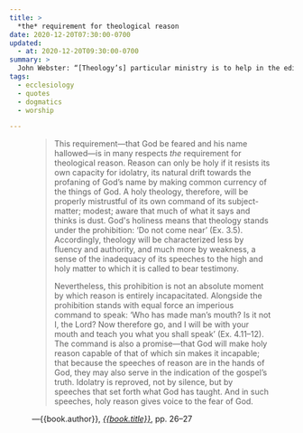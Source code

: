 ```yaml
---
title: >
  *the* requirement for theological reason
date: 2020-12-20T07:30:00-0700
updated:
  - at: 2020-12-20T09:30:00-0700
summary: >
  John Webster: “[Theology’s] particular ministry is to help in the edification of the Church, building up the Church’s common life and so serving the confession of the gospel.…”
tags:
  - ecclesiology
  - quotes
  - dogmatics
  - worship

---
```


<figure class='quotation'>

> This requirement—that God be feared and his name hallowed—is in many respects *the* requirement for theological reason. Reason can only be holy if it resists its own capacity for idolatry, its natural drift towards the profaning of God’s name by making common currency of the things of God. A holy theology, therefore, will be properly mistrustful of its own command of its subject-matter; modest; aware that much of what it says and thinks is dust. God's holiness means that theology stands under the prohibition: ‘Do not come near’ (Ex. 3.5). Accordingly, theology will be characterized less by fluency and authority, and much more by weakness, a sense of the inadequacy of its speeches to the high and holy matter to which it is called to bear testimony.
> 
> Nevertheless, this prohibition is not an absolute moment by which reason is entirely incapacitated. Alongside the prohibition stands with equal force an imperious command to speak: ‘Who has made man’s mouth? Is it not I, the Lord? Now therefore go, and I will be with your mouth and teach you what you shall speak’ (Ex. 4.11–12). The command is also a promise—that God will make holy reason capable of that of which sin makes it incapable; that because the speeches of reason are in the hands of God, they may also serve in the indication of the gospel’s truth. Idolatry is reproved, not by silence, but by speeches that set forth what God has taught. And in such speeches, holy reason gives voice to the fear of God. 

<figcaption>—{{book.author}}, <a href="{{book.link}}"><cite>{{book.title}}</cite></a>, pp. 26–27</figcaption>

</figure>

